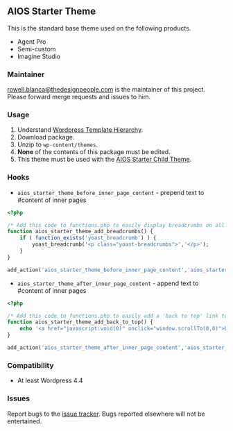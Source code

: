 ## AIOS Starter Theme

This is the standard base theme used on the following products.

* Agent Pro
* Semi-custom
* Imagine Studio

### Maintainer
[rowell.blanca@thedesignpeople.com](rowell.blanca@thedesignpeople.com) is the maintainer of this project. Please forward merge requests and issues to him.

### Usage

1. Understand [Wordpress Template Hierarchy](https://developer.wordpress.org/themes/basics/template-hierarchy/).
2. Download package.
3. Unzip to `wp-content/themes`.
4. **None** of the contents of this package must be edited. 
5. This theme must be used with the [AIOS Starter Child Theme](http://gitlab.thedesignpeople.net/Themes/aios-starter-theme-child).

### Hooks

* `aios_starter_theme_before_inner_page_content` - prepend text to #content of inner pages

```php
<?php

/* Add this code to functions.php to easily display breadcrumbs on all inner pages */
function aios_starter_theme_add_breadcrumbs() {
	if ( function_exists('yoast_breadcrumb') ) {
		yoast_breadcrumb('<p class="yoast-breadcrumbs">','</p>');
	} 
}

add_action('aios_starter_theme_before_inner_page_content','aios_starter_theme_add_breadcrumbs');
```

* `aios_starter_theme_after_inner_page_content` - append text to #content of inner pages

```php
<?php

/* Add this code to functions.php to easily add a 'back to top' link to all inner pages. */
function aios_starter_theme_add_back_to_top() {
	echo '<a href="javascript:void(0)" onclick="window.scrollTo(0,0)">Back to top</a>';
}

add_action('aios_starter_theme_after_inner_page_content','aios_starter_theme_add_back_to_top');
```

### Compatibility

* At least Wordpress 4.4

### Issues

Report bugs to the [issue tracker](http://gitlab.thedesignpeople.net/Themes/aios-starter-theme/issues). Bugs reported elsewhere will not be entertained.